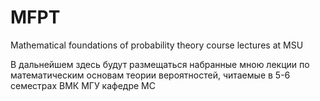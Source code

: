 # MFPT
Mathematical foundations of probability theory course lectures at MSU 

В дальнейшем здесь будут размещаться набранные мною лекции по математическим основам теории вероятностей,
читаемые в 5-6 семестрах ВМК МГУ кафедре МС 
